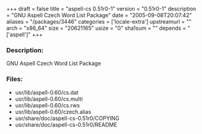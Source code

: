 +++
draft = false
title = "aspell-cs 0.51r0-1"
version = "0.51r0-1"
description = "GNU Aspell Czech Word List Package"
date = "2005-09-08T20:07:42"
aliases = "/packages/3446"
categories = ['locale-extra']
upstreamurl = ""
arch = "x86_64"
size = "20621165"
usize = "0"
sha1sum = ""
depends = "['aspell']"
+++
### Description: 
GNU Aspell Czech Word List Package

### Files: 
* usr/lib/aspell-0.60/cs.dat
* usr/lib/aspell-0.60/cs.multi
* usr/lib/aspell-0.60/cs.rws
* usr/lib/aspell-0.60/czech.alias
* usr/share/doc/aspell-cs-0.51r0/COPYING
* usr/share/doc/aspell-cs-0.51r0/README
